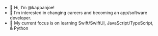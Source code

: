 - 👋 Hi, I’m @kappanjoe!
- 👀 I’m interested in changing careers and becoming an app/software developer.
- 🌱 My current focus is on learning Swift/SwiftUI, JavaScript/TypeScript, & Python

<!---
kappanjoe/kappanjoe is a ✨ special ✨ repository because its `README.md` (this file) appears on your GitHub profile.
You can click the Preview link to take a look at your changes.
--->
